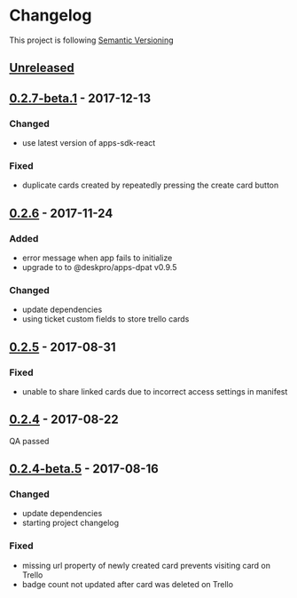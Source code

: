 # Changelog

This project is following [Semantic Versioning](http://semver.org)

## [Unreleased][]

## [0.2.7-beta.1][] - 2017-12-13

### Changed
 - use latest version of apps-sdk-react

### Fixed 
 - duplicate cards created by repeatedly pressing the create card button 


## [0.2.6][] - 2017-11-24

### Added

 - error message when app fails to initialize
 - upgrade to to @deskpro/apps-dpat v0.9.5 

### Changed
 - update dependencies
 - using ticket custom fields to store trello cards
 
## [0.2.5][] - 2017-08-31

### Fixed 
 - unable to share linked cards due to incorrect access settings in manifest
 
## [0.2.4][] - 2017-08-22

QA passed

## [0.2.4-beta.5][] - 2017-08-16

### Changed
 - update dependencies
 - starting project changelog
 
### Fixed 
 - missing url property of newly created card prevents visiting card on Trello
 - badge count not updated after card was deleted on Trello



[Unreleased]: https://github.com/DeskproApps/trello/compare/v0.2.7-beta.1...HEAD
[0.2.7-beta.1]: https://github.com/DeskproApps/trello/compare/v0.2.6...v0.2.7-beta.1
[0.2.6]: https://github.com/DeskproApps/trello/compare/v0.2.5...v0.2.6
[0.2.5]: https://github.com/DeskproApps/trello/compare/v0.2.4...v0.2.5
[0.2.4]: https://github.com/DeskproApps/trello/compare/v0.2.4-beta.5...v0.2.4
[0.2.4-beta.5]: https://github.com/DeskproApps/trello/tree/v0.2.4-beta.5